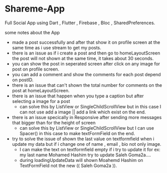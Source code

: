# Shareme-App
Full Social App using Dart , Flutter , Firebase , Bloc , SharedPreferences.

some notes about the App
- made a post successfully and after that show it on profile screen at the same time as i use stream to get my posts.
- there is an issue as if i create a post and then go to homeLayoutScreen the post will not shown at the same time, it takes about 30 seconds.
- you can show the post in seperated screen after click on any image for post on profile screen.
- you can add a comment and show the comments for each post depend on postID.
- there is an issue that can't shown the total number for comments on the post at homeLayoutScreen.
- there is an issue that happen when you type a caption but after selecting a image for a post
   * can solve this by ListView or SingleChildScrollView but in this case I can not use add a image || add a link which exist on the end.
- there is an issue specically in Responsive after sending more messages that bigger than for the height of screen 
   * can solve this by ListView or SingleChildScrollView but I can use Spacer() in this case to make textFormField on the end.
- try to solve the issue of shown the last value on textformfield when i update my data but if i change one of name , email , bio not only image.
   * I can make the text on textformfield empty if i try to update it for ex: my last name Mohamed Hashim try to update Saleh Goma2a....
   * during loadingUpdateData will shown Moahemd Hashim on TextFormField not the new (( Saleh Goma2a )).
